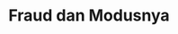 ---
title: Fraud dan Modusnya
linkurl: https://kutt.it/AvXerM
fitur : lainlain
createdTime : 25/01/2020
modifiedTime : 25/01/2020
topik: Tax Planning & Fraud
color: ffd33d
---